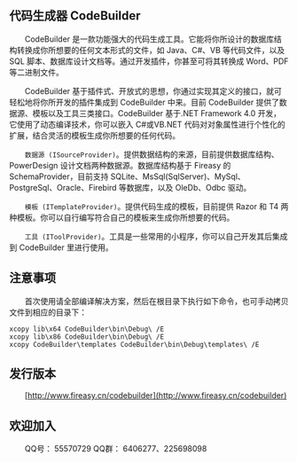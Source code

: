 ## 代码生成器 CodeBuilder

  CodeBuilder 是一款功能强大的代码生成工具。它能将你所设计的数据库结构转换成你所想要的任何文本形式的文件，如 Java、C#、VB 等代码文件，以及 SQL 脚本、数据库设计文档等。通过开发插件，你甚至可将其转换成 Word、PDF 等二进制文件。

  CodeBuilder 基于插件式、开放式的思想，你通过实现其定义的接口，就可轻松地将你所开发的插件集成到 CodeBuilder 中来。目前 CodeBuilder 提供了数据源、模板以及工具三类接口。CodeBuilder 基于.NET Framework 4.0 开发，它使用了动态编译技术，你可以嵌入 C#或VB.NET 代码对对象属性进行个性化的扩展，结合灵活的模板生成你所想要的任何代码。

  `数据源 (ISourceProvider)`。提供数据结构的来源，目前提供数据库结构、PowerDesign 设计文档两种数据源。数据库结构基于 Fireasy 的 SchemaProvider，目前支持 SQLite、MsSql(SqlServer)、MySql、PostgreSql、Oracle、Firebird 等数据库，以及 OleDb、Odbc 驱动。

  `模板 (ITemplateProvider)`。提供代码生成的模板，目前提供 Razor 和 T4 两种模板。你可以自行编写符合自己的模板来生成你所想要的代码。

  `工具 (IToolProvider)`。工具是一些常用的小程序，你可以自己开发其后集成到 CodeBuilder 里进行使用。


## 注意事项

  首次使用请全部编译解决方案，然后在根目录下执行如下命令，也可手动拷贝文件到相应的目录下：

```
xcopy lib\x64 CodeBuilder\bin\Debug\ /E
xcopy lib\x86 CodeBuilder\bin\Debug\ /E
xcopy CodeBuilder\templates CodeBuilder\bin\Debug\templates\ /E
```


## 发行版本

  [http://www.fireasy.cn/codebuilder](http://www.fireasy.cn/codebuilder)


## 欢迎加入

  QQ号： 55570729   QQ群： 6406277、225698098
